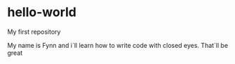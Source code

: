 # hello-world
My first repository

My name is Fynn and i´ll learn how to write code with closed eyes. That´ll be great 
